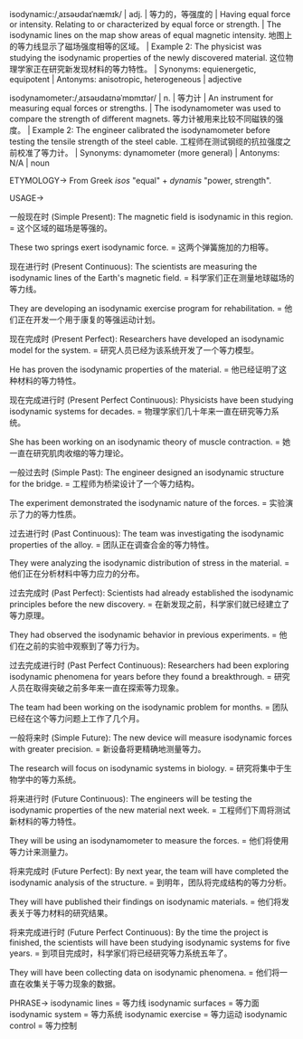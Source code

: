 isodynamic:/ˌaɪsəʊdaɪˈnæmɪk/ | adj. | 等力的，等强度的 | Having equal force or intensity.  Relating to or characterized by equal force or strength. | The isodynamic lines on the map show areas of equal magnetic intensity.  地图上的等力线显示了磁场强度相等的区域。 | Example 2:  The physicist was studying the isodynamic properties of the newly discovered material.  这位物理学家正在研究新发现材料的等力特性。 | Synonyms: equienergetic, equipotent | Antonyms: anisotropic, heterogeneous | adjective

isodynamometer:/ˌaɪsəʊdaɪnəˈmɒmɪtər/ | n. | 等力计 | An instrument for measuring equal forces or strengths. | The isodynamometer was used to compare the strength of different magnets.  等力计被用来比较不同磁铁的强度。 | Example 2: The engineer calibrated the isodynamometer before testing the tensile strength of the steel cable. 工程师在测试钢缆的抗拉强度之前校准了等力计。 | Synonyms: dynamometer (more general) | Antonyms: N/A | noun


ETYMOLOGY->
From Greek *isos* "equal" + *dynamis* "power, strength".

USAGE->

一般现在时 (Simple Present):
The magnetic field is isodynamic in this region. =  这个区域的磁场是等强的。

These two springs exert isodynamic force. = 这两个弹簧施加的力相等。


现在进行时 (Present Continuous):
The scientists are measuring the isodynamic lines of the Earth's magnetic field. = 科学家们正在测量地球磁场的等力线。

They are developing an isodynamic exercise program for rehabilitation. = 他们正在开发一个用于康复的等强运动计划。



现在完成时 (Present Perfect):
Researchers have developed an isodynamic model for the system. = 研究人员已经为该系统开发了一个等力模型。

He has proven the isodynamic properties of the material. = 他已经证明了这种材料的等力特性。



现在完成进行时 (Present Perfect Continuous):
Physicists have been studying isodynamic systems for decades. = 物理学家们几十年来一直在研究等力系统。

She has been working on an isodynamic theory of muscle contraction. = 她一直在研究肌肉收缩的等力理论。



一般过去时 (Simple Past):
The engineer designed an isodynamic structure for the bridge. = 工程师为桥梁设计了一个等力结构。

The experiment demonstrated the isodynamic nature of the forces. = 实验演示了力的等力性质。



过去进行时 (Past Continuous):
The team was investigating the isodynamic properties of the alloy. =  团队正在调查合金的等力特性。

They were analyzing the isodynamic distribution of stress in the material. = 他们正在分析材料中等力应力的分布。


过去完成时 (Past Perfect):
Scientists had already established the isodynamic principles before the new discovery. = 在新发现之前，科学家们就已经建立了等力原理。

They had observed the isodynamic behavior in previous experiments. = 他们在之前的实验中观察到了等力行为。


过去完成进行时 (Past Perfect Continuous):
Researchers had been exploring isodynamic phenomena for years before they found a breakthrough. = 研究人员在取得突破之前多年来一直在探索等力现象。

The team had been working on the isodynamic problem for months. =  团队已经在这个等力问题上工作了几个月。


一般将来时 (Simple Future):
The new device will measure isodynamic forces with greater precision. = 新设备将更精确地测量等力。

The research will focus on isodynamic systems in biology. = 研究将集中于生物学中的等力系统。


将来进行时 (Future Continuous):
The engineers will be testing the isodynamic properties of the new material next week. = 工程师们下周将测试新材料的等力特性。

They will be using an isodynamometer to measure the forces. = 他们将使用等力计来测量力。



将来完成时 (Future Perfect):
By next year, the team will have completed the isodynamic analysis of the structure. = 到明年，团队将完成结构的等力分析。

They will have published their findings on isodynamic materials. = 他们将发表关于等力材料的研究结果。


将来完成进行时 (Future Perfect Continuous):
By the time the project is finished, the scientists will have been studying isodynamic systems for five years. = 到项目完成时，科学家们将已经研究等力系统五年了。

They will have been collecting data on isodynamic phenomena. = 他们将一直在收集关于等力现象的数据。


PHRASE->
isodynamic lines = 等力线
isodynamic surfaces = 等力面
isodynamic system = 等力系统
isodynamic exercise = 等力运动
isodynamic control = 等力控制


